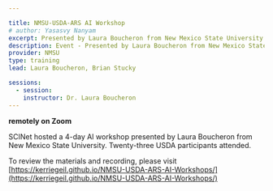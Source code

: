 ```yaml
---

title: NMSU-USDA-ARS AI Workshop
# author: Yasasvy Nanyam
excerpt: Presented by Laura Boucheron from New Mexico State University. 
description: Event - Presented by Laura Boucheron from New Mexico State University. 
provider: NMSU
type: training
lead: Laura Boucheron, Brian Stucky

sessions:
  - session: 
    instructor: Dr. Laura Boucheron
---
```


**remotely on Zoom**   

SCINet hosted a 4-day AI workshop presented by Laura Boucheron from New Mexico State University. Twenty-three USDA participants attended. 

To review the materials and recording, please visit [https://kerriegeil.github.io/NMSU-USDA-ARS-AI-Workshops/](https://kerriegeil.github.io/NMSU-USDA-ARS-AI-Workshops/)
